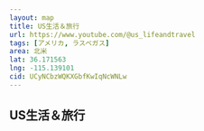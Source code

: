 ```yaml
---
layout: map
title: US生活＆旅行
url: https://www.youtube.com/@us_lifeandtravel
tags: [アメリカ, ラスベガス]
area: 北米
lat: 36.171563
lng: -115.139101
cid: UCyNCbzWQKXGbfKwIqNcWNLw
---
```


## US生活＆旅行
